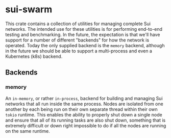 # sui-swarm

This crate contains a collection of utilities for managing complete Sui
networks. The intended use for these utilities is for performing end-to-end
testing and benchmarking. In the future, the expectation is that we'll have
support for a number of different "backends" for how the network is operated.
Today the only supplied backend is the `memory` backend, although in the future
we should be able to support a multi-process and even a Kubernetes (k8s) backend.

## Backends

### memory

An `in-memory`, or rather `in-process`, backend for building and managing Sui
networks that all run inside the same process. Nodes are isolated from one
another by each being run on their own separate thread within their own `tokio`
runtime. This enables the ability to properly shut down a single node and
ensure that all of its running tasks are also shut down, something that is
extremely difficult or down right impossible to do if all the nodes are running
on the same runtime.

